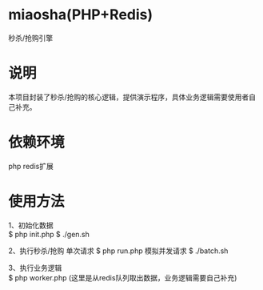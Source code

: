 # miaosha(PHP+Redis<watch>)
秒杀/抢购引擎

# 说明
本项目封装了秒杀/抢购的核心逻辑，提供演示程序，具体业务逻辑需要使用者自己补充。

# 依赖环境
php redis扩展

# 使用方法
1、初始化数据  
$ php init.php 
$ ./gen.sh 

2、执行秒杀/抢购 
单次请求 
$ php run.php 
模拟并发请求 
$ ./batch.sh 

3、执行业务逻辑   
$ php worker.php 
(这里是从redis队列取出数据，业务逻辑需要自己补充) 